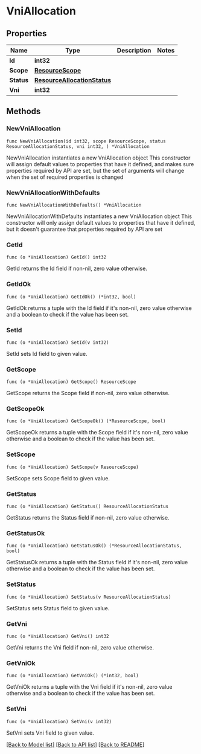# VniAllocation

## Properties

Name | Type | Description | Notes
------------ | ------------- | ------------- | -------------
**Id** | **int32** |  | 
**Scope** | [**ResourceScope**](ResourceScope.md) |  | 
**Status** | [**ResourceAllocationStatus**](ResourceAllocationStatus.md) |  | 
**Vni** | **int32** |  | 

## Methods

### NewVniAllocation

`func NewVniAllocation(id int32, scope ResourceScope, status ResourceAllocationStatus, vni int32, ) *VniAllocation`

NewVniAllocation instantiates a new VniAllocation object
This constructor will assign default values to properties that have it defined,
and makes sure properties required by API are set, but the set of arguments
will change when the set of required properties is changed

### NewVniAllocationWithDefaults

`func NewVniAllocationWithDefaults() *VniAllocation`

NewVniAllocationWithDefaults instantiates a new VniAllocation object
This constructor will only assign default values to properties that have it defined,
but it doesn't guarantee that properties required by API are set

### GetId

`func (o *VniAllocation) GetId() int32`

GetId returns the Id field if non-nil, zero value otherwise.

### GetIdOk

`func (o *VniAllocation) GetIdOk() (*int32, bool)`

GetIdOk returns a tuple with the Id field if it's non-nil, zero value otherwise
and a boolean to check if the value has been set.

### SetId

`func (o *VniAllocation) SetId(v int32)`

SetId sets Id field to given value.


### GetScope

`func (o *VniAllocation) GetScope() ResourceScope`

GetScope returns the Scope field if non-nil, zero value otherwise.

### GetScopeOk

`func (o *VniAllocation) GetScopeOk() (*ResourceScope, bool)`

GetScopeOk returns a tuple with the Scope field if it's non-nil, zero value otherwise
and a boolean to check if the value has been set.

### SetScope

`func (o *VniAllocation) SetScope(v ResourceScope)`

SetScope sets Scope field to given value.


### GetStatus

`func (o *VniAllocation) GetStatus() ResourceAllocationStatus`

GetStatus returns the Status field if non-nil, zero value otherwise.

### GetStatusOk

`func (o *VniAllocation) GetStatusOk() (*ResourceAllocationStatus, bool)`

GetStatusOk returns a tuple with the Status field if it's non-nil, zero value otherwise
and a boolean to check if the value has been set.

### SetStatus

`func (o *VniAllocation) SetStatus(v ResourceAllocationStatus)`

SetStatus sets Status field to given value.


### GetVni

`func (o *VniAllocation) GetVni() int32`

GetVni returns the Vni field if non-nil, zero value otherwise.

### GetVniOk

`func (o *VniAllocation) GetVniOk() (*int32, bool)`

GetVniOk returns a tuple with the Vni field if it's non-nil, zero value otherwise
and a boolean to check if the value has been set.

### SetVni

`func (o *VniAllocation) SetVni(v int32)`

SetVni sets Vni field to given value.



[[Back to Model list]](../README.md#documentation-for-models) [[Back to API list]](../README.md#documentation-for-api-endpoints) [[Back to README]](../README.md)


